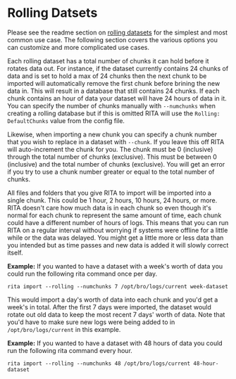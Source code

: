 # Rolling Datsets

Please see the readme section on [rolling datasets](../Readme.md#rolling-datasets) for the simplest and most common use case. The following section covers the various options you can customize and more complicated use cases.

Each rolling dataset has a total number of chunks it can hold before it rotates data out. For instance, if the dataset currently contains 24 chunks of data and is set to hold a max of 24 chunks then the next chunk to be imported will automatically remove the first chunk before brining the new data in. This will result in a database that still contains 24 chunks. If each chunk contains an hour of data your dataset will have 24 hours of data in it. You can specify the number of chunks manually with `--numchunks` when creating a rolling database but if this is omitted RITA will use the `Rolling: DefaultChunks` value from the config file.

Likewise, when importing a new chunk you can specify a chunk number that you wish to replace in a dataset with `--chunk`. If you leave this off RITA will auto-increment the chunk for you. The chunk must be 0 (inclusive) through the total number of chunks (exclusive). This must be between 0 (inclusive) and the total number of chunks (exclusive). You will get an error if you try to use a chunk number greater or equal to the total number of chunks.

All files and folders that you give RITA to import will be imported into a single chunk. This could be 1 hour, 2 hours, 10 hours, 24 hours, or more. RITA doesn't care how much data is in each chunk so even though it's normal for each chunk to represent the same amount of time, each chunk could have a different number of hours of logs. This means that you can run RITA on a regular interval without worrying if systems were offline for a little while or the data was delayed. You might get a little more or less data than you intended but as time passes and new data is added it will slowly correct itself.

**Example:** If you wanted to have a dataset with a week's worth of data you could run the following rita command once per day.
```
rita import --rolling --numchunks 7 /opt/bro/logs/current week-dataset
```
This would import a day's worth of data into each chunk and you'd get a week's in total. After the first 7 days were imported, the dataset would rotate out old data to keep the most recent 7 days' worth of data. Note that you'd have to make sure new logs were being added to in `/opt/bro/logs/current` in this example.

**Example:** If you wanted to have a dataset with 48 hours of data you could run the following rita command every hour.
```
rita import --rolling --numchunks 48 /opt/bro/logs/current 48-hour-dataset
```
